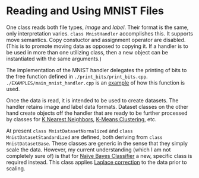 # Reading and Using MNIST Files
One class reads both file types, _image_ and _label_. Their format is the same, only interpretation varies.
`class MnistHandler` accomplishes this. It supports move semantics. Copy constuctor and assignment operator are disabled. (This is to promote moving data as opposed to copying it. If a handler is to be used in more than one utilizing class, then a new object can be instantiated with the same arguments.)

The implementation of the MNIST handler delegates the printing of bits to the free function defined in `./print_bits/print_bits.cpp`. `./EXAMPLES/main_mnist_handler.cpp` is an [example](../EXAMPLES/README_EXAMPLES.md#example_mnist_handler) of how this function is used.

Once the data is read, it is intended to be used to create datasets. The handler retains image and label data formats. Dataset classes on the other hand create objects off the handler that are ready to be further processed by classes for [K Nearest Neighbors](../k_nearest_neighbors/README_KNN.md), [K-Means Clustering](../k_means_clustering/README_KMC.md), etc.

At present `class MnistDatasetNormalized` and `class MnistDatasetStandardized` are defined, both deriving from `class MnistDatasetBase`. These classes are generic in the sense that they simply scale the data.
However, my current understanding (which I am not completely sure of) is that for [Naïve Bayes Classifier](../naive_bayes_classifier/README_NBC.md) a new, specific class is required instead.
This class applies [Laplace correction](../README.md#nbc-and-nn) to the data prior to scaling.
